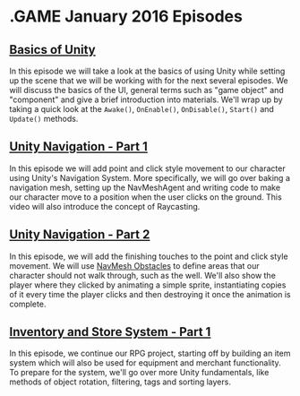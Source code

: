 # .GAME January 2016 Episodes

## [Basics of Unity](BasicsOfUnity)

In this episode we will take a look at the basics of using Unity while setting up the scene that we will be working with for the next several episodes. We will discuss the basics of the UI, general terms such as "game object" and  "component" and give a brief introduction into materials. We'll wrap up by taking a quick look at the `Awake()`, `OnEnable()`, `OnDisable()`, `Start()` and `Update()` methods.

## [Unity Navigation - Part 1](UnityNavigationPt1)

In this episode we will add point and click style movement to our character using Unity's Navigation System. More specifically, we will go over baking a navigation mesh, setting up the NavMeshAgent and writing code to make our character move to a position when the user clicks on the ground. This video will also introduce the concept of Raycasting.

## [Unity Navigation - Part 2](UnityNavigationPt2)

In this episode, we will add the finishing touches to the point and click style movement. We will use [NavMesh Obstacles](https://docs.unity3d.com/Manual/class-NavMeshObstacle.html) to define areas that our character should not walk through, such as the well. We'll also show the player where they clicked by animating a simple sprite, instantiating copies of it every time the player clicks and then destroying it once the animation is complete.

## [Inventory and Store System - Part 1](UnityItemSystemPt1)

In this episode, we continue our RPG project, starting off by building an item system which will also be used for equipment and merchant functionality. To prepare for the system, we'll go over more Unity fundamentals, like methods of object rotation, filtering, tags and sorting layers.